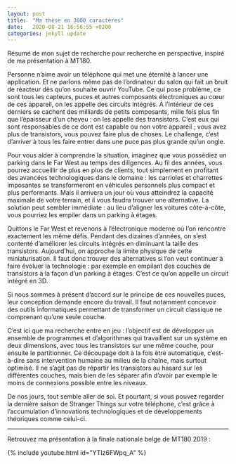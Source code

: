 ```yaml
---
layout: post
title:  "Ma thèse en 3000 caractères"
date:   2020-08-21 16:56:55 +0200
categories: jekyll update
---
```

Résumé de mon sujet de recherche pour recherche en perspective, inspiré de ma présentation à MT180.

Personne n’aime avoir un téléphone qui met une éternité à lancer une application. 
Et ne parlons même pas de l’ordinateur du salon qui fait un bruit de réacteur dès qu’on souhaite ouvrir YouTube.
Ce qui pose problème, ce sont tous les capteurs, puces et autres composants électroniques au cœur de ces appareil, on les appelle des
circuits intégrés.
À l’intérieur de ces derniers se cachent des milliards de petits composants, mille fois plus fin que l’épaisseur d’un cheveu : on les
appelle des transistors.
C’est eux qui sont responsables de ce dont est capable ou non votre appareil ; vous avez plus de transistors, vous pouvez faire plus de choses.
Le challenge, c’est d’arriver à tous les faire entrer dans une puce pas plus grande qu’un ongle.

Pour vous aider à comprendre la situation, imaginez que vous possédiez un parking dans le Far West au temps des diligences.
Au fil des années, vous pourrez accueillir de plus en plus de clients, tout simplement en profitant des avancées technologiques dans le domaine : les carrioles et charrettes imposantes se transformeront en véhicules personnels plus compact et plus performants.
Mais il arrivera un jour où vous atteindrez la capacité maximale de votre terrain, et il vous faudra trouver une alternative. La solution peut sembler immédiate : au lieu d’aligner les voitures côte-à-côte, vous pourriez les empiler dans un parking à étages.

Quittons le Far West et revenons à l’électronique moderne où l’on rencontre exactement les même défis.
Pendant des dizaines d’années, on s’est contenté d’améliorer les circuits intégrés en diminuant la taille des transistors.
Aujourd’hui, on approche la limite physique de cette miniaturisation.
Il faut donc trouver des alternatives si l’on veut continuer à faire évoluer la technologie : par exemple en empilant des couches de transistors à la façon d’un parking à étages.
C’est ce qu’on appelle un circuit intégré en 3D.

Si nous sommes à présent d’accord sur le principe de ces nouvelles puces, leur conception demande encore du travail.
Il faut notamment concevoir des outils informatiques permettant de transformer un circuit classique ne comprenant qu’une seule couche.

C’est ici que ma recherche entre en jeu : l’objectif est de développer un ensemble de programmes et d’algorithmes qui travaillent sur un système en deux dimensions, avec tous les transistors sur une même couche, pour ensuite le partitionner.
Ce découpage doit à la fois être automatique, c’est-à-dire sans intervention humaine au milieu de la chaîne, mais surtout optimisé.
Il ne s’agit pas de répartir les transistors au hasard sur les différentes couches, mais bien de les séparer afin d’avoir par exemple le moins de connexions possible entre les niveaux.

De nos jours, tout semble aller de soi.
Et pourtant, si vous pouvez regarder la dernière saison de Stranger Things sur votre téléphone, c’est grâce à l’accumulation d’innovations technologiques et de développements théoriques comme celui-ci.

---  
  

Retrouvez ma présentation à la finale nationale belge de MT180 2019 :

{% include youtube.html id="YTIz6FWpq_A" %}
